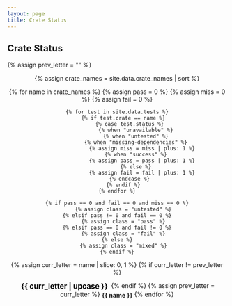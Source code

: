 ```yaml
---
layout: page
title: Crate Status
---
```


<style>
.name {
    display: inline-block;
    vertical-align: middle;
    font-weight: bold;
}
.letter {
    display: inline-block;
    vertical-align: middle;
    font-weight: bold;
    font-size: 120%;
    color: black;
    padding-left: 0.2em;
    padding-right: 0.2em;
}

.results {
    position: absolute;
    display: inline-block;
    visibility: hidden;
    z-index: 1;
    background: gainsboro;
    padding: 0.3em;
    color: black;
    text-align: left;
    border-radius: 0.3em;
}
.name:hover .results {
  visibility: visible;
}

.results th {
    font-weight: bolder;
    background: white;
}

.results td, .results th {
    padding-left: 0.5em;
    padding-right: 0.5em;
}

.results a {
    color: inherit;
    text-decoration: underline;
}

.noresults tr:nth-child(odd) { background: white; }

</style>

## Crate Status

{% assign prev_letter = "" %}

<center>

{% assign crate_names = site.data.crate_names | sort %}

{% for name in crate_names %}
    {% assign pass = 0 %}
    {% assign miss = 0 %}
    {% assign fail = 0 %}

    {% for test in site.data.tests %}
        {% if test.crate == name %}
            {% case test.status %}
                {% when "unavailable" %}
                {% when "untested" %}
                {% when "missing-dependencies" %}
                    {% assign miss = miss | plus: 1 %}
                {% when "success" %}
                    {% assign pass = pass | plus: 1 %}
                {% else %}
                    {% assign fail = fail | plus: 1 %}
            {% endcase %}
        {% endif %}
    {% endfor %}

    {% if pass == 0 and fail == 0 and miss == 0 %}
        {% assign class = "untested" %}
    {% elsif pass != 0 and fail == 0 %}
        {% assign class = "pass" %}
    {% elsif pass == 0 and fail != 0 %}
        {% assign class = "fail" %}
    {% else %}
        {% assign class = "mixed" %}
    {% endif %}

{% assign curr_letter = name | slice: 0, 1 %}
{% if curr_letter != prev_letter %}
<div class="letter">{{ curr_letter | upcase }}</div>
{% endif %}
{% assign prev_letter = curr_letter %}

<div class="name {{class}}">
    <div class="results">
        <a href="{{ "" | relative_url }}/crates/{{name}}.html" target="_blank">{{ name | upcase }}</a><br>
        ---<br>
        <table>
        <tr><th>Version</th><th>GNAT</th><th>OS</th><th>Distro</th><th>Status</th></tr>
        {% for test in site.data.tests %}
            {% if test.crate == name %}
            <tr>
                <td>{{test.version}}</td>
                <td>{{test.gnat}}</td>
                <td>{{test.platform | capitalize}}</td>
                <td>{{test.distro | capitalize}}</td>
                <td class="{{test.status}}">
                <a target="_blank"
                href="{{ '' | relative_url }}/status/{{ test.crate | slice: 0, 2 }}/{{ test.crate }}/{{ test.version }}/{{ test.platform }}/{{ test.distro }}/gnat={{ test.gnat }}/{{test.crate}}-{{test.version}}.yaml.log"
                >
                {{test.status}}
                </a>
                </td>
            </tr>
            {% endif %}
        {% endfor %}
        </table>
    </div>
    {{ name }}
</div>
{% endfor %}

</center>
